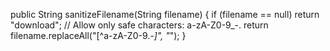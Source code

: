 public String sanitizeFilename(String filename) {
    if (filename == null) return "download";
    // Allow only safe characters: a-zA-Z0-9_-.
    return filename.replaceAll("[^a-zA-Z0-9._-]", "_");
}